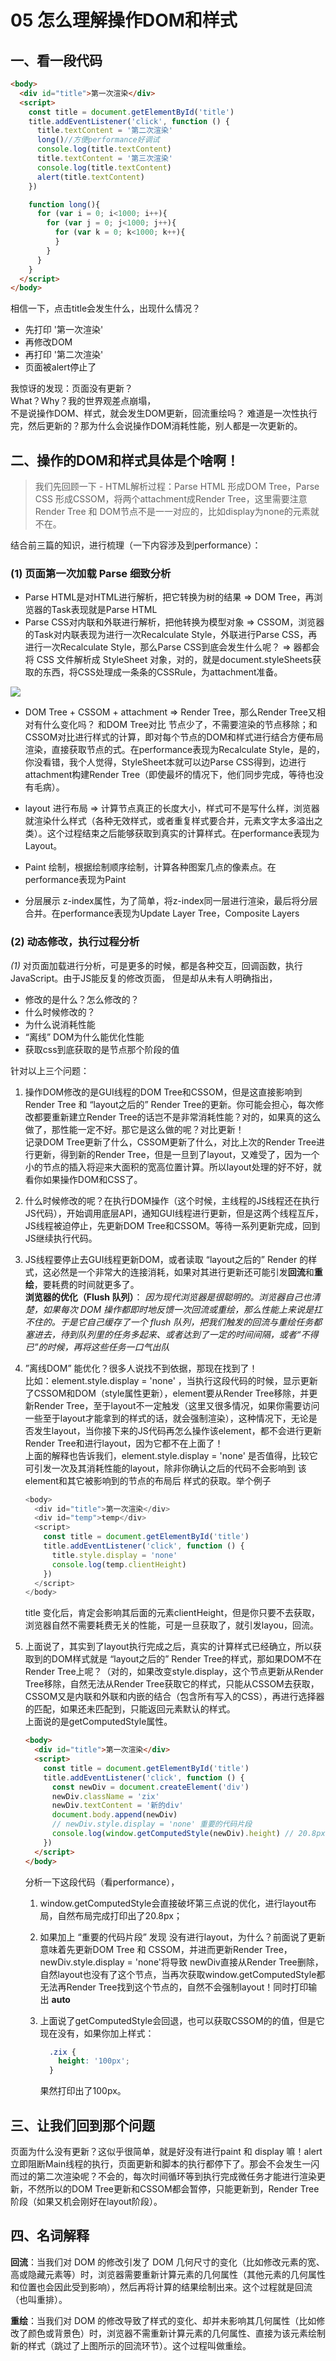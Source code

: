 # 05 怎么理解操作DOM和样式
## **一、看一段代码**
```html
<body>
  <div id="title">第一次渲染</div>
  <script>
    const title = document.getElementById('title')
    title.addEventListener('click', function () { 
      title.textContent = '第二次渲染'
      long()//方便performance好调试
      console.log(title.textContent)
      title.textContent = '第三次渲染'
      console.log(title.textContent)
      alert(title.textContent)
    })

    function long(){
      for (var i = 0; i<1000; i++){
        for (var j = 0; j<1000; j++){
          for (var k = 0; k<1000; k++){
          }
        } 
      }
    }
  </script>
</body>
```
相信一下，点击title会发生什么，出现什么情况？       
- 先打印 '第一次渲染'
- 再修改DOM
- 再打印 '第二次渲染'
- 页面被alert停止了

我惊讶的发现：页面没有更新？        
What？Why？我的世界观差点崩塌，     
不是说操作DOM、样式，就会发生DOM更新，回流重绘吗？
难道是一次性执行完，然后更新的？那为什么会说操作DOM消耗性能，别人都是一次更新的。

## **二、操作的DOM和样式具体是个啥啊！**
> 我们先回顾一下 - HTML解析过程：Parse HTML 形成DOM Tree，Parse CSS 形成CSSOM，将两个attachment成Render Tree，这里需要注意Render Tree 和 DOM节点不是一一对应的，比如display为none的元素就不在。

结合前三篇的知识，进行梳理（一下内容涉及到performance）：
### **(1) 页面第一次加载 Parse 细致分析**
- Parse HTML是对HTML进行解析，把它转换为树的结果 => DOM Tree，再浏览器的Task表现就是Parse HTML
- Parse CSS对内联和外联进行解析，把他转换为模型对象 => CSSOM，浏览器的Task对内联表现为进行一次Recalculate Style，外联进行Parse CSS，再进行一次Recalculate Style，那么Parse CSS到底会发生什么呢？
=> 器都会将 CSS 文件解析成 StyleSheet 对象，对的，就是document.styleSheets获取的东西，将CSS处理成一条条的CSSRule，为attachment准备。

![](https://www.html5rocks.com/zh/tutorials/internals/howbrowserswork/image023.png)
- DOM Tree + CSSOM + attachment => Render Tree，那么Render Tree又相对有什么变化吗？
  和DOM Tree对比 节点少了，不需要渲染的节点移除；和CSSOM对比进行样式的计算，即对每个节点的DOM和样式进行结合方便布局渲染，直接获取节点的式。在performance表现为Recalculate Style，是的，你没看错，我个人觉得，StyleSheet本就可以边Parse CSS得到，边进行attachment构建Render Tree（即使最坏的情况下，他们同步完成，等待也没有毛病）。

- layout 进行布局 => 计算节点真正的长度大小，样式可不是写什么样，浏览器就渲染什么样式（各种无效样式，或者重复样式要合并，元素文字太多溢出之类）。这个过程结束之后能够获取到真实的计算样式。在performance表现为Layout。

- Paint 绘制，根据绘制顺序绘制，计算各种图案几点的像素点。在performance表现为Paint

- 分层展示 z-index属性，为了简单，将z-index同一层进行渲染，最后将分层合并。在performance表现为Update Layer Tree，Composite Layers

### **(2) 动态修改，执行过程分析**
*(1)* 对页面加载进行分析，可是更多的时候，都是各种交互，回调函数，执行JavaScript。由于JS能反复的修改页面，
但是却从未有人明确指出，
- 修改的是什么？怎么修改的？
- 什么时候修改的？
- 为什么说消耗性能
- “离线” DOM为什么能优化性能
- 获取css到底获取的是节点那个阶段的值

针对以上三个问题：

1. 操作DOM修改的是GUI线程的DOM Tree和CSSOM，但是这直接影响到 Render Tree 和 “layout之后的” Render Tree的更新。你可能会担心，每次修改都要重新建立Render Tree的话岂不是非常消耗性能？对的，如果真的这么做了，那性能一定不好。那它是这么做的呢？对比更新！   
记录DOM Tree更新了什么，CSSOM更新了什么，对比上次的Render Tree进行更新，得到新的Render Tree，但是一旦到了layout，又难受了，因为一个小的节点的插入将迎来大面积的宽高位置计算。所以layout处理的好不好，就看你如果操作DOM和CSS了。

2. 什么时候修改的呢？在执行DOM操作（这个时候，主线程的JS线程还在执行JS代码），开始调用底层API，通知GUI线程进行更新，但是这两个线程互斥，JS线程被迫停止，先更新DOM Tree和CSSOM。等待一系列更新完成，回到JS继续执行代码。

3. JS线程要停止去GUI线程更新DOM，或者读取 “layout之后的” Render 的样式，这必然是一个非常大的连接消耗，如果对其进行更新还可能引发**回流**和**重绘**，要耗费的时间就更多了。    
**浏览器的优化（Flush 队列）**： *因为现代浏览器是很聪明的。浏览器自己也清楚，如果每次 DOM 操作都即时地反馈一次回流或重绘，那么性能上来说是扛不住的。于是它自己缓存了一个 flush 队列，把我们触发的回流与重绘任务都塞进去，待到队列里的任务多起来、或者达到了一定的时间间隔，或者“不得已”的时候，再将这些任务一口气出队*

4. ”离线DOM” 能优化？很多人说找不到依据，那现在找到了！   
  比如：element.style.display = 'none' ，当执行这段代码的时候，显示更新了CSSOM和DOM（style属性更新），element要从Render Tree移除，并更新Render Tree，至于layout不一定触发（这里又很多情况，如果你需要访问一些至于layout才能拿到的样式的话，就会强制渲染），这种情况下，无论是否发生layout，当你接下来的JS代码再怎么操作该element，都不会进行更新Render Tree和进行layout，因为它都不在上面了！   
  上面的解释也告诉我们，element.style.display = 'none' 是否值得，比较它可引发一次及其消耗性能的layout，除非你确认之后的代码不会影响到 该element和其它被影响到的节点的布局后 样式的获取。举个例子
    ```javascript
    <body>
      <div id="title">第一次渲染</div>
      <div id="temp">temp</div>
      <script>
        const title = document.getElementById('title')
        title.addEventListener('click', function () { 
          title.style.display = 'none'
          console.log(temp.clientHeight)
        })
      </script>
    </body>
    ```
    title 变化后，肯定会影响其后面的元素clientHeight，但是你只要不去获取，浏览器自然不需要耗费无关的性能，可是一旦获取了，就引发layou，回流。



5. 上面说了，其实到了layout执行完成之后，真实的计算样式已经确立，所以获取到的DOM样式就是 “layout之后的” Render Tree的样式，那如果DOM不在Render Tree上呢？（对的，如果改变style.display，这个节点更新从Render Tree移除，自然无法从Render Tree获取它的样式，只能从CSSOM去获取，CSSOM又是内联和外联和内嵌的结合（包含所有写入的CSS），再进行选择器的匹配，如果还未匹配到，只能返回元素默认的样式。   
上面说的是getComputedStyle属性。
    ```html
    <body>
      <div id="title">第一次渲染</div>
      <script>
        const title = document.getElementById('title')
        title.addEventListener('click', function () { 
          const newDiv = document.createElement('div')
          newDiv.className = 'zix'
          newDiv.textContent = '新的div'
          document.body.append(newDiv)
          // newDiv.style.display = 'none' 重要的代码片段
          console.log(window.getComputedStyle(newDiv).height) // 20.8px
        })
      </script>
    </body>
    ```
    分析一下这段代码（看performance），
    1. window.getComputedStyle会直接破坏第三点说的优化，进行layout布局，自然布局完成打印出了20.8px；
    2. 如果加上 “重要的代码片段” 发现 没有进行layout，为什么？前面说了更新意味着先更新DOM Tree 和 CSSOM，并进而更新Render Tree，newDiv.style.display = 'none'将导致 newDiv直接从Render Tree删除，自然layout也没有了这个节点，当再次获取window.getComputedStyle都无法再Render Tree找到这个节点的，自然不会强制layout！同时打印输出 **auto**
    3. 上面说了getComputedStyle会回退，也可以获取CSSOM的的值，但是它现在没有，如果你加上样式：

        ```css
          .zix {
            height: '100px';
          }
        ```
        果然打印出了100px。

## **三、让我们回到那个问题**
页面为什么没有更新？这似乎很简单，就是好没有进行paint 和 display 嘛！alert立即阻断Main线程的执行，页面更新和脚本的执行都停下了。那会不会发生一闪而过的第二次渲染呢？不会的，每次时间循环等到执行完成微任务才能进行渲染更新，不然所以的DOM Tree更新和CSSOM都会暂停，只能更新到，Render Tree阶段（如果又机会刚好在layout阶段）。

## 四、名词解释

**回流**：当我们对 DOM 的修改引发了 DOM 几何尺寸的变化（比如修改元素的宽、高或隐藏元素等）时，浏览器需要重新计算元素的几何属性（其他元素的几何属性和位置也会因此受到影响），然后再将计算的结果绘制出来。这个过程就是回流（也叫重排）。

**重绘**：当我们对 DOM 的修改导致了样式的变化、却并未影响其几何属性（比如修改了颜色或背景色）时，浏览器不需重新计算元素的几何属性、直接为该元素绘制新的样式（跳过了上图所示的回流环节）。这个过程叫做重绘。